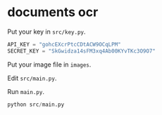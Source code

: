 # documents ocr

Put your key in `src/key.py`.

```py
API_KEY = "gohcEXcrPtcCDtACW9OCqLPM"
SECRET_KEY = "SkGwidza14sFM3xq4Ab00KYvTKc3O9O7"
```

Put your image file in `images`.

Edit `src/main.py`.

Run `main.py`.

```python
python src/main.py
```
